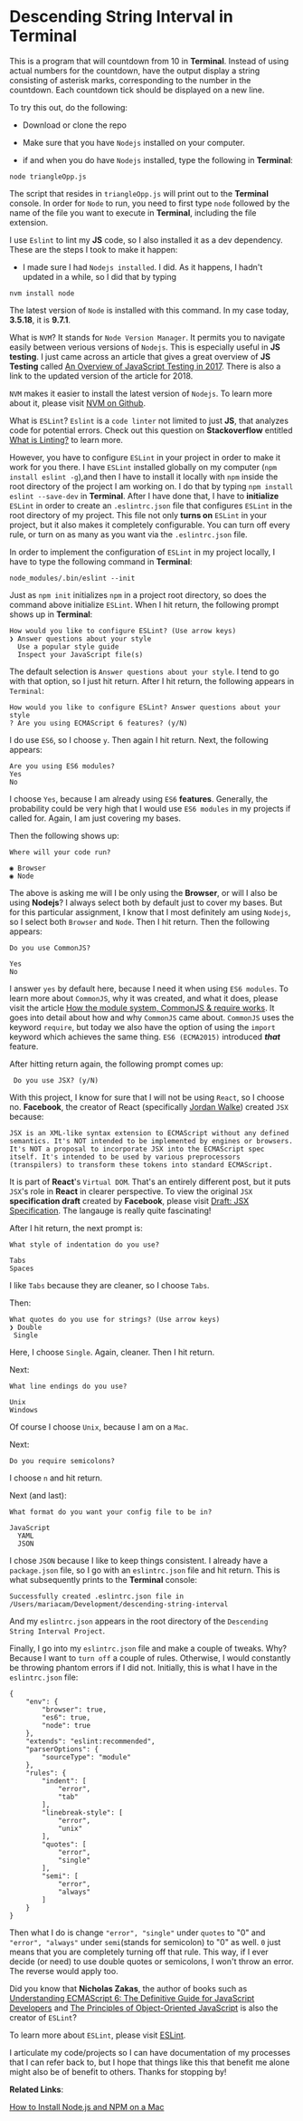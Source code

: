 # Descending String Interval in Terminal

This is a program that will countdown from 10 in **Terminal**. Instead of using actual numbers for the countdown, have the output display a string consisting of asterisk marks, corresponding to the number in the countdown. Each countdown tick should be displayed on a new line.

To try this out, do the following:

+ Download or clone the repo

+ Make sure that you have `Nodejs` installed on your computer.

+ if and when you do have `Nodejs` installed, type the following in **Terminal**:

```
node triangleOpp.js
```

The script that resides in `triangleOpp.js` will print out to the **Terminal** console. In order for `Node` to run, you need to first type `node` followed by the name of the file you want to execute in **Terminal**, including the file extension.

I use `Eslint` to lint my **JS** code, so I also installed it as a dev dependency. These are the steps I took to make it happen:

+ I made sure I had `Nodejs installed`. I did. As it happens, I hadn't updated in a while, so I did that by typing 

`nvm install node`

The latest version of `Node` is installed with this command. In my case today, **3.5.18**, it is **9.7.1**.

What is `NVM`? It stands for `Node Version Manager`. It permits you to navigate easily between verious versions of `Nodejs`. This is especially useful in **JS testing**. I just came across an article that gives a great overview of **JS Testing** called [An Overview of JavaScript Testing in 2017](https://medium.com/powtoon-engineering/a-complete-guide-to-testing-javascript-in-2017-a217b4cd5a2a). There is also a link to the updated version of the article for 2018.

`NVM` makes it easier to install the latest version of `Nodejs`. To learn more about it, please visit [NVM on Github](https://github.com/creationix/nvm).

What is `ESLint`? `Eslint` is a `code linter` not limited to just **JS**, that analyzes code for potential errors. Check out this question on **Stackoverflow** entitled [What is Linting?](https://stackoverflow.com/questions/8503559/what-is-linting) to learn more.

However, you have to configure `ESLint` in your project in order to make it work for you there. I have `ESLint` installed globally on my computer (`npm install eslint -g`),and then I have to install it locally with `npm` inside the root directory of the project I am working on. I do that by typing `npm install eslint --save-dev` in **Terminal**. After I have done that, I have to **initialize** `ESLint` in order to create an `.eslintrc.json` file that configures `ESLint` in the root directory of my project. This file not only **turns on** `ESLint` in your project, but it also makes it completely configurable. You can turn off every rule, or turn on as many as you want via the `.eslintrc.json` file. 

In order to implement the configuration of `ESLint` in my project locally, I have to type the following command in **Terminal**:

```
node_modules/.bin/eslint --init
```

Just as `npm init` initializes `npm` in a project root directory, so does the command above initialize `ESLint`. When I hit return, the following prompt shows up in **Terminal**:

```
How would you like to configure ESLint? (Use arrow keys)
❯ Answer questions about your style
  Use a popular style guide
  Inspect your JavaScript file(s)
```
The default selection is `Answer questions about your style`. I tend to go with that option, so I just hit return. After I hit return, the following appears in `Terminal`:

```
How would you like to configure ESLint? Answer questions about your style
? Are you using ECMAScript 6 features? (y/N)
```

I do use `ES6`, so I choose `y`. Then again I hit return. Next, the following appears:

```
Are you using ES6 modules?
Yes
No
```

I choose `Yes`, because I am already using `ES6` **features**. Generally, the probability could be very high that I would use `ES6 modules` in my projects if called for.  Again, I am just covering my bases.

Then the following shows up:

```
Where will your code run?

◉ Browser
◉ Node
```

The above is asking me will I be only using the **Browser**, or will I also be using **Nodejs**? I always select both by default just to cover my bases. But for this particular assignment, I know that I most definitely am using `Nodejs`, so I select both `Browser` and `Node`. Then I hit return. Then the following appears:

```
Do you use CommonJS?

Yes
No
```

I answer `yes` by default here, because I need it when using `ES6 modules`. To learn more about `CommonJS`, why it was created, and what it does, please visit the article [How the module system, CommonJS & require works](https://blog.risingstack.com/node-js-at-scale-module-system-commonjs-require/). It goes into detail about how and why `CommonJS` came about. `CommonJS` uses the keyword `require`, but today we also have the option of using the `import` keyword which achieves the same thing. `ES6 (ECMA2015)` introduced ***that*** feature.

After hitting return again, the following prompt comes up:

```
 Do you use JSX? (y/N)
 ```

 With this project, I know for sure that I will not be using `React`, so I choose no. **Facebook**, the creator of React (specifically [Jordan Walke](https://en.wikipedia.org/wiki/React_(JavaScript_library))) created `JSX` because:

 ```
 JSX is an XML-like syntax extension to ECMAScript without any defined semantics. It's NOT intended to be implemented by engines or browsers. It's NOT a proposal to incorporate JSX into the ECMAScript spec itself. It's intended to be used by various preprocessors (transpilers) to transform these tokens into standard ECMAScript.
 ```
 It is part of **React**'s `Virtual DOM`. That's an entirely different post, but it puts `JSX`'s role in **React** in clearer perspective. To view the original `JSX` **specification draft** created by **Facebook**, please visit [Draft: JSX Specification](https://facebook.github.io/jsx/). The langauge is really quite fascinating!

 After I hit return, the next prompt is:

 ```
 What style of indentation do you use?

Tabs
Spaces
 ```
 I like `Tabs` because they are cleaner, so I choose `Tabs`.

 Then:

 ```
 What quotes do you use for strings? (Use arrow keys)
❯ Double
  Single
```

Here, I choose `Single`. Again, cleaner. Then I hit return.

Next:

```
What line endings do you use?

Unix
Windows
```

Of course I choose `Unix`, because I am on a `Mac`.

Next: 

```
Do you require semicolons?
```

I choose `n` and hit return.

Next (and last):

```
What format do you want your config file to be in?

JavaScript
  YAML
  JSON
```

I chose `JSON` because I like to keep things consistent. I already have a `package.json` file, so I go with an `eslintrc.json` file and hit return. This is what subsequently prints to the **Terminal** console:

```
Successfully created .eslintrc.json file in /Users/mariacam/Development/descending-string-interval
```

And my `eslintrc.json` appears in the root directory of the `Descending String Interval Project`.

Finally, I go into my `eslintrc.json` file and make a couple of tweaks. Why? Because I want to `turn off` a couple of rules. Otherwise, I would constantly be throwing phantom errors if I did not. Initially, this is what I have in the `eslintrc.json` file:

```
{
    "env": {
        "browser": true,
        "es6": true,
        "node": true
    },
    "extends": "eslint:recommended",
    "parserOptions": {
        "sourceType": "module"
    },
    "rules": {
        "indent": [
            "error",
            "tab"
        ],
        "linebreak-style": [
            "error",
            "unix"
        ],
        "quotes": [
            "error",
            "single"
        ],
        "semi": [
            "error",
            "always"
        ]
    }
}
```

Then what I do is change `"error", "single"` under `quotes` to "0" and `"error", "always"` under `semi`(stands for semicolon) to "0" as well. `0` just means that you are completely turning off that rule. This way, if I ever decide (or need) to use double quotes or semicolons, I won't throw an error. The reverse would apply too.

Did you know that **Nicholas Zakas**, the author of books such as [Understanding ECMAScript 6: The Definitive Guide for JavaScript Developers](https://www.amazon.com/Understanding-ECMAScript-Definitive-JavaScript-Developers/dp/1593277571/ref=asap_bc?ie=UTF8) and [The Principles of Object-Oriented JavaScript](https://www.amazon.com/Principles-Object-Oriented-JavaScript-Nicholas-Zakas/dp/1593275404/ref=asap_bc?ie=UTF8) is also the creator of `ESLint`?

To learn more about `ESLint`, please visit [ESLint](https://eslint.org/).

I articulate my code/projects so I can have documentation of my processes that I can refer back to, but I hope that things like this that benefit me alone might also be of benefit to others. Thanks for stopping by!

**Related Links**:

[How to Install Node.js and NPM on a Mac](http://blog.teamtreehouse.com/install-node-js-npm-mac)



















